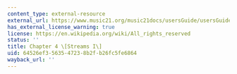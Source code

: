 ```yaml
---
content_type: external-resource
external_url: https://www.music21.org/music21docs/usersGuide/usersGuide_04_stream1.html
has_external_license_warning: true
license: https://en.wikipedia.org/wiki/All_rights_reserved
status: ''
title: Chapter 4 \[Streams I\]
uid: 64526ef3-5635-4723-8b2f-b26fc5fe6864
wayback_url: ''
---
```


